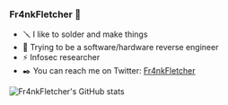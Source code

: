 ### Fr4nkFletcher 🐲

- 🪛 I like to solder and make things
- 🔮 Trying to be a software/hardware reverse engineer
- ⚡ Infosec researcher
- ✒️ You can reach me on Twitter: [Fr4nkFletcher](https://twitter.com/Fr4nkFletcher) 

![Fr4nkFletcher's GitHub stats](https://github-readme-stats.vercel.app/api?username=Fr4nkFletcher&show_icons=true&theme=radical&show=prs_merged)
